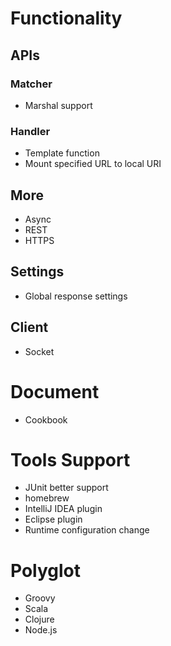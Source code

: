 # Functionality

## APIs

### Matcher
* Marshal support

### Handler
* Template function
* Mount specified URL to local URI

## More
* Async
* REST
* HTTPS

## Settings
* Global response settings

## Client
* Socket

# Document
* Cookbook

# Tools Support
* JUnit better support
* homebrew
* IntelliJ IDEA plugin
* Eclipse plugin
* Runtime configuration change

# Polyglot
* Groovy
* Scala
* Clojure
* Node.js